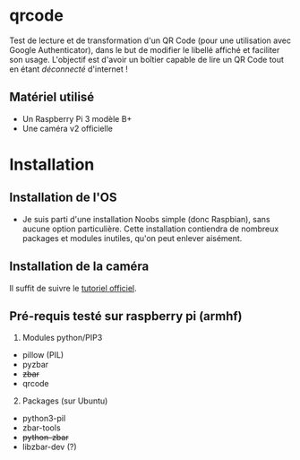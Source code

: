 # qrcode
Test de lecture et de transformation d'un QR Code (pour une utilisation avec Google Authenticator), dans le but de modifier le libellé affiché et faciliter son usage.
L'objectif est d'avoir un boîtier capable de lire un QR Code tout en étant *déconnecté* d'internet ! 
## Matériel utilisé
* Un Raspberry Pi 3 modèle B+
* Une caméra v2 officielle
# Installation
## Installation de l'OS
* Je suis parti d'une installation Noobs simple (donc Raspbian), sans aucune option particulière. Cette installation contiendra de nombreux packages et modules inutiles, qu'on peut enlever aisément.
## Installation de la caméra
Il suffit de suivre le [tutoriel officiel](https://www.raspberrypi.org/documentation/raspbian/applications/camera.md).
## Pré-requis testé sur raspberry pi (armhf)
1. Modules python/PIP3
* pillow (PIL)
* pyzbar
* ~~zbar~~
* qrcode
2. Packages (sur Ubuntu)
* python3-pil
* zbar-tools 
* ~~python-zbar~~
* libzbar-dev (?)
